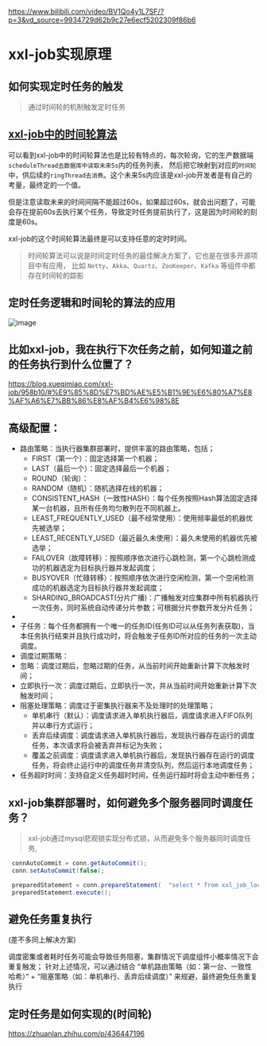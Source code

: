 <https://www.bilibili.com/video/BV1Qo4y1L7SF/?p=3&vd_source=9934729d62b9c27e6ecf5202309f86b6>

# xxl-job实现原理

## 如何实现定时任务的触发
> 通过时间轮的机制触发定时任务

## [xxl-job中的时间轮算法](99、中间件场景算法/001、时间轮.md)

可以看到xxl-job中的时间轮算法也是比较有特点的，每次轮询，它的生产数据端`scheduleThread去数据库中读取未来5s`内的任务列表，
然后把它映射到对应的`时间轮`中，供后续的`ringThread去消费`。这个未来5s内应该是xxl-job开发者是有自己的考量，最终定的一个值。

但是注意读取未来的时间间隔不能超过60s，如果超过60s，就会出问题了，可能会存在提前60s去执行某个任务，导致定时任务提前执行了，这是因为时间轮的刻度是60s。

xxl-job的这个时间轮算法最终是可以支持任意的定时时间。

> 时间轮算法可以说是时间定时任务的最佳解决方案了，它也是在很多开源项目中有应用，
> 比如 `Netty`、`Akka`、`Quartz`、`ZooKeeper`、`Kafka` 等组件中都存在时间轮的踪影

## 定时任务逻辑和时间轮的算法的应用
![image](https://github.com/hi-mamba/middleware-learning/assets/7867225/4f806ab4-9a49-47f5-928a-ef81958c2835)


## 比如xxl-job，我在执行下次任务之前，如何知道之前的任务执行到什么位置了？

<https://blog.xueqimiao.com/xxl-job/958b10/#%E9%85%8D%E7%BD%AE%E5%B1%9E%E6%80%A7%E8%AF%A6%E7%BB%86%E8%AF%B4%E6%98%8E>
## 高级配置：
- 路由策略：当执行器集群部署时，提供丰富的路由策略，包括；
  - FIRST（第一个）：固定选择第一个机器； 
  - LAST（最后一个）：固定选择最后一个机器；  
  - ROUND（轮询）：
  - RANDOM（随机）：随机选择在线的机器； 
  - CONSISTENT_HASH（一致性HASH）：每个任务按照Hash算法固定选择某一台机器，且所有任务均匀散列在不同机器上。 
  - LEAST_FREQUENTLY_USED（最不经常使用）：使用频率最低的机器优先被选举； 
  - LEAST_RECENTLY_USED（最近最久未使用）：最久未使用的机器优先被选举； 
  - FAILOVER（故障转移）：按照顺序依次进行心跳检测，第一个心跳检测成功的机器选定为目标执行器并发起调度； 
  - BUSYOVER（忙碌转移）：按照顺序依次进行空闲检测，第一个空闲检测成功的机器选定为目标执行器并发起调度； 
  - SHARDING_BROADCAST(分片广播)：广播触发对应集群中所有机器执行一次任务，同时系统自动传递分片参数；可根据分片参数开发分片任务； 
- 
- 子任务：每个任务都拥有一个唯一的任务ID(任务ID可以从任务列表获取)，当本任务执行结束并且执行成功时，将会触发子任务ID所对应的任务的一次主动调度。 
- 调度过期策略：
- 忽略：调度过期后，忽略过期的任务，从当前时间开始重新计算下次触发时间；
- 立即执行一次：调度过期后，立即执行一次，并从当前时间开始重新计算下次触发时间；
- 阻塞处理策略：调度过于密集执行器来不及处理时的处理策略；
  - 单机串行（默认）：调度请求进入单机执行器后，调度请求进入FIFO队列并以串行方式运行；
  - 丢弃后续调度：调度请求进入单机执行器后，发现执行器存在运行的调度任务，本次请求将会被丢弃并标记为失败；
  - 覆盖之前调度：调度请求进入单机执行器后，发现执行器存在运行的调度任务，将会终止运行中的调度任务并清空队列，然后运行本地调度任务；
- 任务超时时间：支持自定义任务超时时间，任务运行超时将会主动中断任务；

## xxl-job集群部署时，如何避免多个服务器同时调度任务？
> xxl-job通过mysql悲观锁实现分布式锁，从而避免多个服务器同时调度任务,
```java
 connAutoCommit = conn.getAutoCommit();
 conn.setAutoCommit(false);

 preparedStatement = conn.prepareStatement(  "select * from xxl_job_lock where lock_name = 'schedule_lock' for update" );
 preparedStatement.execute();
```

 ## 避免任务重复执行
(差不多同上解决方案)

调度密集或者耗时任务可能会导致任务阻塞，集群情况下调度组件小概率情况下会重复触发；
针对上述情况，可以通过结合 “单机路由策略（如：第一台、一致性哈希）” + “阻塞策略（如：单机串行、丢弃后续调度）” 来规避，最终避免任务重复执行


## 定时任务是如何实现的(时间轮)
<https://zhuanlan.zhihu.com/p/436447196>



